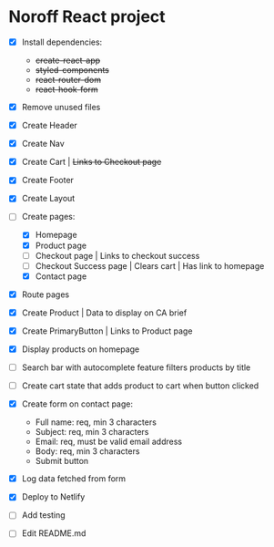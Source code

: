 # Noroff React project

- [x] Install dependencies:

  - ~~create-react-app~~
  - ~~styled-components~~
  - ~~react-router-dom~~
  - ~~react-hook-form~~

- [x] Remove unused files

- [x] Create Header

- [x] Create Nav

- [x] Create Cart | ~~Links to Checkout page~~

- [x] Create Footer

- [x] Create Layout

- [ ] Create pages:

  - [x] Homepage
  - [x] Product page
  - [ ] Checkout page | Links to checkout success
  - [ ] Checkout Success page | Clears cart | Has link to homepage
  - [x] Contact page

- [x] Route pages

- [x] Create Product | Data to display on CA brief

- [x] Create PrimaryButton | Links to Product page

- [x] Display products on homepage

- [ ] Search bar with autocomplete feature filters products by title

- [ ] Create cart state that adds product to cart when button clicked

- [x] Create form on contact page:

  - Full name: req, min 3 characters
  - Subject: req, min 3 characters
  - Email: req, must be valid email address
  - Body: req, min 3 characters
  - Submit button

- [x] Log data fetched from form

- [x] Deploy to Netlify

- [ ] Add testing

- [ ] Edit README.md

